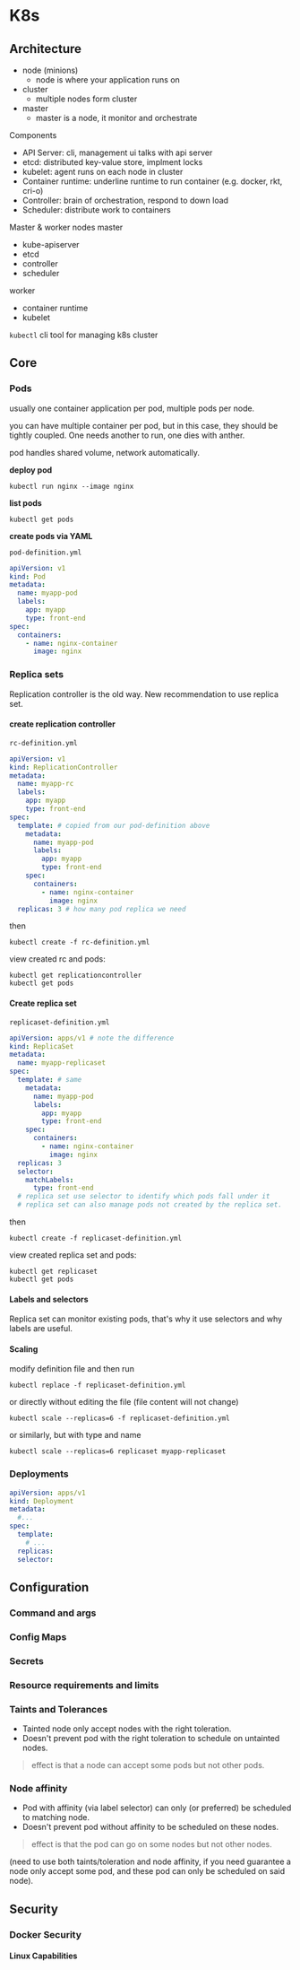 # K8s

## Architecture
- node (minions)
  - node is where your application runs on
- cluster
  - multiple nodes form cluster
- master
  - master is a node, it monitor and orchestrate

Components
- API Server: cli, management ui talks with api server
- etcd: distributed key-value store, implment locks
- kubelet: agent runs on each node in cluster
- Container runtime: underline runtime to run container (e.g. docker, rkt, cri-o) 
- Controller: brain of orchestration, respond to down load
- Scheduler:  distribute work to containers

Master & worker nodes
master
- kube-apiserver
- etcd
- controller
- scheduler

worker
- container runtime
- kubelet

`kubectl`
cli tool for managing k8s cluster






## Core
### Pods
usually one container application per pod, multiple pods per node.

you can have multiple container per pod, but in this case, they should be tightly coupled. One needs another to run, one dies with anther.

pod handles shared volume, network automatically.

**deploy pod**
```
kubectl run nginx --image nginx
```

**list pods**
```
kubectl get pods
```

**create pods via YAML**

`pod-definition.yml`
```yaml
apiVersion: v1
kind: Pod
metadata:
  name: myapp-pod
  labels:
    app: myapp
    type: front-end
spec: 
  containers:
    - name: nginx-container
      image: nginx
```

### Replica sets
Replication controller is the old way. New recommendation to use replica set.

#### create replication controller
`rc-definition.yml`
```yaml
apiVersion: v1
kind: ReplicationController
metadata: 
  name: myapp-rc
  labels:
    app: myapp
    type: front-end
spec:
  template: # copied from our pod-definition above
    metadata:
      name: myapp-pod
      labels:
        app: myapp
        type: front-end
    spec: 
      containers:
        - name: nginx-container
          image: nginx
  replicas: 3 # how many pod replica we need
```
then
```
kubectl create -f rc-definition.yml
```
view created rc and pods:
```
kubectl get replicationcontroller
kubectl get pods
```

#### Create replica set
`replicaset-definition.yml`
```yaml
apiVersion: apps/v1 # note the difference
kind: ReplicaSet
metadata:
  name: myapp-replicaset
spec:
  template: # same
    metadata:
      name: myapp-pod
      labels:
        app: myapp
        type: front-end
    spec: 
      containers:
        - name: nginx-container
          image: nginx
  replicas: 3
  selector:
    matchLabels:
      type: front-end  
  # replica set use selector to identify which pods fall under it
  # replica set can also manage pods not created by the replica set.
```
then
```
kubectl create -f replicaset-definition.yml
```
view created replica set and pods:
```
kubectl get replicaset
kubectl get pods
```


#### Labels and selectors
Replica set can monitor existing pods, that's why it use selectors and why labels are useful.

#### Scaling
modify definition file and then run
```
kubectl replace -f replicaset-definition.yml
```
or directly without editing the file (file content will not change)
```
kubectl scale --replicas=6 -f replicaset-definition.yml
```
or similarly, but with type and name
```
kubectl scale --replicas=6 replicaset myapp-replicaset
```

### Deployments
```yaml
apiVersion: apps/v1
kind: Deployment
metadata:
  #...
spec:
  template:
    # ...
  replicas:
  selector:
```

## Configuration

### Command and args

### Config Maps

### Secrets

### Resource requirements and limits

### Taints and Tolerances
- Tainted node only accept nodes with the right toleration.
- Doesn't prevent pod with the right toleration to schedule on untainted nodes.
> effect is that a node can accept some pods but not other pods.

### Node affinity
- Pod with affinity (via label selector) can only (or preferred) be scheduled to matching node. 
- Doesn't prevent pod without affinity to be scheduled on these nodes.
> effect is that the pod can go on some nodes but not other nodes.

(need to use both taints/toleration and node affinity, if you need guarantee a node only accept some pod, and these pod can only be scheduled on said node).

## Security

### Docker Security
#### Linux Capabilities
